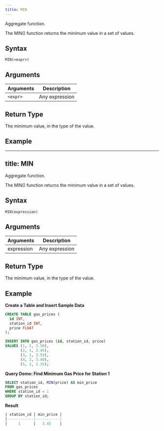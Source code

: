 ```yaml
---
title: MIN
---
```


Aggregate function.

The MIN() function returns the minimum value in a set of values.

## Syntax

```
MIN(<expr>)
```

## Arguments

| Arguments | Description    |
|-----------|----------------|
| `<expr>`  | Any expression |

## Return Type

The minimum value, in the type of the value.

## Example

---
title: MIN
---

Aggregate function.

The MIN() function returns the minimum value in a set of values.

## Syntax

```
MIN(expression)
```

## Arguments

| Arguments   | Description |
| ----------- | ----------- |
| expression  | Any expression |

## Return Type

The minimum value, in the type of the value.

## Example

**Create a Table and Insert Sample Data**
```sql
CREATE TABLE gas_prices (
  id INT,
  station_id INT,
  price FLOAT
);

INSERT INTO gas_prices (id, station_id, price)
VALUES (1, 1, 3.50),
       (2, 1, 3.45),
       (3, 1, 3.55),
       (4, 2, 3.40),
       (5, 2, 3.35);
```

**Query Demo: Find Minimum Gas Price for Station 1**
```sql
SELECT station_id, MIN(price) AS min_price
FROM gas_prices
WHERE station_id = 1
GROUP BY station_id;
```

**Result**
```sql
| station_id | min_price |
|------------|-----------|
|     1      |   3.45    |
```